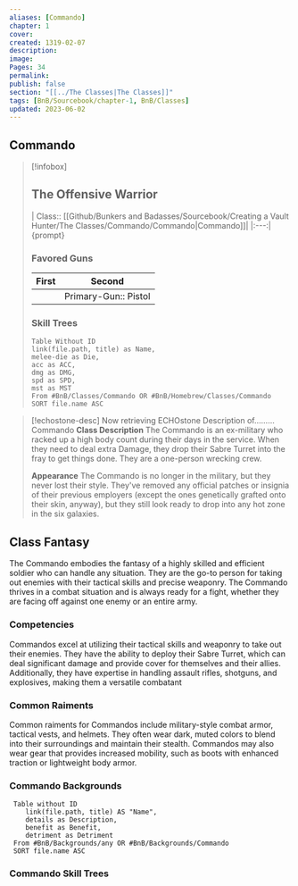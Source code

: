 ```yaml
---
aliases: [Commando]
chapter: 1
cover: 
created: 1319-02-07
description: 
image: 
Pages: 34
permalink: 
publish: false
section: "[[../The Classes|The Classes]]"
tags: [BnB/Sourcebook/chapter-1, BnB/Classes]
updated: 2023-06-02
---
```


## Commando

> [!infobox]
>## The Offensive Warrior
> | Class:: [[Github/Bunkers and Badasses/Sourcebook/Creating a Vault Hunter/The Classes/Commando/Commando|Commando]]|
> |:---:|
> {prompt}
>### Favored Guns
> |       **First**        |        **Second**         |
> |:----------------------:|:-------------------------:|
>|| Primary-Gun:: Pistol | Secondary-Gun:: Shotgun |
>### Skill Trees
>```dataview
> Table Without ID
> link(file.path, title) as Name, 
> melee-die as Die,
> acc as ACC,
> dmg as DMG,
> spd as SPD,
> mst as MST
> From #BnB/Classes/Commando OR #BnB/Homebrew/Classes/Commando
> SORT file.name ASC
>```



>[!echostone-desc] Now retrieving ECHOstone Description of……… Commando
> **Class Description**
> The Commando is an ex-military who racked up a high body count during their days in the service. When they need to deal extra Damage, they drop their Sabre Turret into the fray to get things done. They are a one-person wrecking crew.
>
> **Appearance**
>The Commando is no longer in the military, but they never lost their style. They've removed any official patches or insignia of their previous employers (except the ones genetically grafted onto their skin, anyway), but they still look ready to drop into any hot zone in the six galaxies.

## Class Fantasy

The Commando embodies the fantasy of a highly skilled and efficient soldier who can handle any situation. They are the go-to person for taking out enemies with their tactical skills and precise weaponry. The Commando thrives in a combat situation and is always ready for a fight, whether they are facing off against one enemy or an entire army.

### Competencies

Commandos excel at utilizing their tactical skills and weaponry to take out their enemies. They have the ability to deploy their Sabre Turret, which can deal significant damage and provide cover for themselves and their allies. Additionally, they have expertise in handling assault rifles, shotguns, and explosives, making them a versatile combatant

### Common Raiments

Common raiments for Commandos include military-style combat armor, tactical vests, and helmets. They often wear dark, muted colors to blend into their surroundings and maintain their stealth. Commandos may also wear gear that provides increased mobility, such as boots with enhanced traction or lightweight body armor.

### Commando Backgrounds

```dataview
 Table without ID 
 	link(file.path, title) AS "Name",
	details as Description,
	benefit as Benefit,
    detriment as Detriment
 From #BnB/Backgrounds/any OR #BnB/Backgrounds/Commando 
 SORT file.name ASC
```

### Commando Skill Trees
